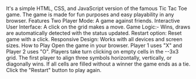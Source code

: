 It's a simple HTML, CSS, and JavaScript version of the famous Tic Tac Toe game. The game is made for fun purposes and easy playability in any browser.
Features
Two Player Mode: A game against friends.
Interactive User Interface: A click on the grid makes a move.
Game Logic:- Wins, draws are automatically detected with the status updated.
Restart option: Reset game with a click.
Responsive Design: Works with all devices and screen sizes.
How to Play
Open the game in your browser.
Player 1 uses "X" and Player 2 uses "O".
Players take turn clicking on empty cells in the --3x3 grid.
The first player to align three symbols horizontally, vertically, or diagonally wins.
If all cells are filled without a winner the game ends as a tie.
Click the "Restart" button to play again.
